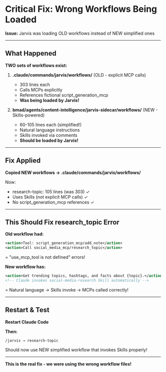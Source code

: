 # Critical Fix: Wrong Workflows Being Loaded

**Issue:** Jarvis was loading OLD workflows instead of NEW simplified ones

---

## What Happened

**TWO sets of workflows exist:**

1. **.claude/commands/jarvis/workflows/** (OLD - explicit MCP calls)
   - 303 lines each
   - Calls MCPs explicitly
   - References fictional script_generation_mcp
   - **Was being loaded by Jarvis!**

2. **bmad/agents/content-intelligence/jarvis-sidecar/workflows/** (NEW - Skills-powered)
   - 60-105 lines each (simplified!)
   - Natural language instructions
   - Skills invoked via comments
   - **Should be loaded by Jarvis!**

---

## Fix Applied

**Copied NEW workflows → .claude/commands/jarvis/workflows/**

Now:

- research-topic: 105 lines (was 303) ✓
- Uses Skills (not explicit MCP calls) ✓
- No script_generation_mcp references ✓

---

## This Should Fix research_topic Error

**Old workflow had:**

```xml
<action>Tool: script_generation_mcp/add_note</action>
<action>Call social_media_mcp/research_topic</action>
```

= "use_mcp_tool is not defined" errors!

**New workflow has:**

```xml
<action>Get trending topics, hashtags, and facts about {topic}.</action>
<!-- Claude invokes social-media-research Skill automatically -->
```

= Natural language → Skills invoke → MCPs called correctly!

---

## Restart & Test

**Restart Claude Code**

**Then:**

```
/jarvis → research-topic
```

Should now use NEW simplified workflow that invokes Skills properly!

---

**This is the real fix - we were using the wrong workflow files!**
